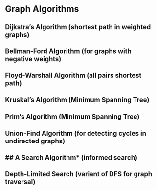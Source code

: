 # Graph Algorithms

## Dijkstra’s Algorithm (shortest path in weighted graphs)

## Bellman-Ford Algorithm (for graphs with negative weights)

## Floyd-Warshall Algorithm (all pairs shortest path)

## Kruskal’s Algorithm (Minimum Spanning Tree)

## Prim’s Algorithm (Minimum Spanning Tree)

## Union-Find Algorithm (for detecting cycles in undirected graphs)

## ## A Search Algorithm\* (informed search)

## Depth-Limited Search (variant of DFS for graph traversal)
